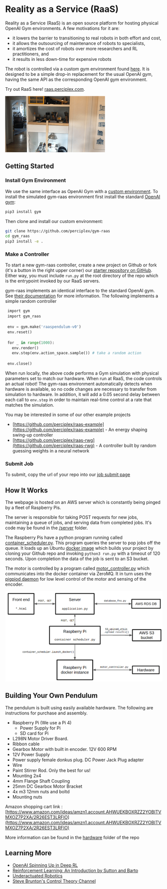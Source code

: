 # Reality as a Service (RaaS)

Reality as a Service (RaaS) is an open source platform for hosting physical OpenAI Gym environments. A few motivations for it are:

* it lowers the barrier to transitioning to real robots in both effort and cost,
* it allows the outsourcing of maintenance of robots to specialists,
* it amortizes the cost of robots over more researchers and RL practitioners, and
* it results in less down-time for expensive robots

The robot is controlled via a custom gym environment found [here](https://github.com/perciplex/gym-raas). It is designed to be a simple drop-in replacement for the usual OpenAI gym, having the same API as the corresponding OpenAI gym environment.

Try out RaaS here! [raas.perciplex.com](http://raas.perciplex.com).

![](img/swingup.gif)

## Getting Started



### Install Gym Environment
We use the same interface as OpenAI Gym with a [custom environment](https://github.com/perciplex/gym-raas).
To install the simulated gym-raas environment first install the standard [OpenAI gym](https://gym.openai.com/docs/):
```sh
pip3 install gym
```

Then clone and install our custom environment:

```sh
git clone https://github.com/perciplex/gym-raas
cd gym_raas
pip3 install -e .
```

### Make a Controller

To start a new gym-raas controller, create a new project on Github or fork (it's a button in the right upper corner) our [starter repository on GitHub](https://github.com/perciplex/raas-starter). Either way, you must include `run.py` at the root directory of the repo which is the entrypoint invoked by our RaaS servers.

gym-raas implements an identical interface to the standard OpenAI gym. See [their documentation](https://gym.openai.com/docs/) for more information. The following implements a simple random controller

```python
 import gym
 import gym_raas

 env = gym.make('raaspendulum-v0')
 env.reset()

 for _ in range(1000):
   env.render()
   env.step(env.action_space.sample()) # take a random action

 env.close()
```

When run locally, the above code performs a Gym simulation with physical parameters set to match our hardware. When run at RaaS, the code controls an actual robot! The gym-raas environment automatically detects when hardware is available, so no code changes are necessary to transfer from simulation to hardware. In addition, it will add a 0.05 second delay between each call to `env.step` in order to maintain real-time control at a rate that matches the simulation.

You may be interested in some of our other example projects

- [https://github.com/perciplex/raas-example](https://github.com/perciplex/raas-example) - An energy shaping swing-up controller
- [https://github.com/perciplex/raas-rwg](https://github.com/perciplex/raas-rwg) - A controller built by random guessing weights in a neural network


### Submit Job

To submit, copy the url of your repo into our [job submit page](https://raas.perciplex.com/#/submit)


## How It Works

The webpage is hosted on an AWS server which is constantly being pinged by a fleet of Raspberry Pis.

The server is responsible for taking POST requests for new jobs, maintaining a queue of jobs, and serving data from completed jobs. It's code may be found in the [/server](https://github.com/perciplex/raas/tree/master/server) folder.

The Raspberry Pis have a python program running called [container_scheduler.py](https://github.com/perciplex/raas/blob/master/docker_driver/container_scheduler.py). This program queries the server to pop jobs off the queue. It loads up an Ubuntu [docker image](https://github.com/perciplex/raas/tree/master/docker_driver/docker_images) which builds your project by cloning your Github repo and invoking `python3 run.py` with a timeout of 120 seconds. Upon completion the data of the job is sent to an S3 bucket.

The motor is controlled by a program called [motor_controller.py](https://github.com/perciplex/raas/blob/master/docker_driver/motor_controller.py) which communicates into the docker container via ZeroMQ. It in turn uses the [pigpiod daemon](http://abyz.me.uk/rpi/pigpio/pigpiod.html) for low level control of the motor and sensing of the encoder.

![](img/block_diagram.png)

## Building Your Own Pendulum

The pendulum is built using easily available hardware. The following are instructions for purchase and assembly.

- Raspberry Pi (We use a Pi 4)
  + Power Supply for Pi
  + SD card for Pi
- L298N Motor Driver Board.
- Ribbon cable
- Gearbox Motor with built in encoder. 12V 600 RPM
- 12V Power Supply
- Power supply female donkus plug. DC Power Jack Plug adapter
- Wire
- Paint Stirrer Rod. Only the best for us!
- Mounting 2x4
- 4mm Flange Shaft Coupling
- 25mm DC Gearbox Motor Bracket
- 4x m3 12mm nuts and boltd
- Mounting nuts

Amazon shopping cart link : [https://www.amazon.com/ideas/amzn1.account.AHWUEKBOXRZZ2YOBITVMXOZ7P2XA/2R26EST3LRFIO](https://www.amazon.com/ideas/amzn1.account.AHWUEKBOXRZZ2YOBITVMXOZ7P2XA/2R26EST3LRFIO)

More information can be found in the [hardware](https://github.com/perciplex/raas/tree/master/hardware) folder of the repo

## Learning More

- [OpenAI Spinning Up in Deep RL](https://spinningup.openai.com/)
- [Reinforcement Learning: An Introduction by Sutton and Barto](http://www.incompleteideas.net/book/the-book-2nd.html)
- [Underactuated Robotics](http://underactuated.mit.edu/)
- [Steve Brunton's Control Theory Channel](https://www.youtube.com/channel/UCm5mt-A4w61lknZ9lCsZtBw)
